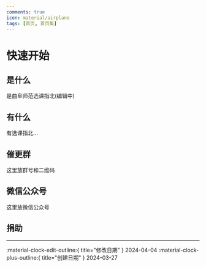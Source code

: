 ```yaml
---
comments: true
icon: material/airplane
tags: [首页, 首页集]
---
```


# 快速开始

## 是什么

是曲阜师范选课指北(编辑中)

## 有什么

有选课指北...

## 催更群

这里放群号和二维码

## 微信公众号

这里放微信公众号

## 捐助


---

:material-clock-edit-outline:{ title="修改日期" } 2024-04-04
:material-clock-plus-outline:{ title="创建日期" } 2024-03-27
